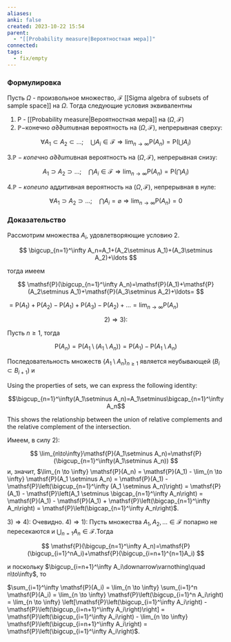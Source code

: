 ```yaml
---
aliases: 
anki: false
created: 2023-10-22 15:54
parent:
  - "[[Probability measure|Вероятностная мера]]"
connected: 
tags:
  - fix/empty
---
```

### Формулировка
Пусть $\Omega$ - произвольное множество, $\mathscr{F}$ [[Sigma algebra of subsets of sample space]] на $\Omega.$ Тогда следующие условия эквивалентны 
1. Р - [[Probability measure|Вероятностная мера]] на $( \Omega, \mathscr{F} )$
2. $\mathbb{P}-$конечно $a\partial\partial umu$вная вероятность на $(\Omega,\mathscr{F})$, непрерывная сверху:

$$
\forall A_1\subset A_2\subset\ldots;\quad\bigcup A_i\in\mathscr{F}\Rightarrow\lim_{n\to\infty}\mathsf{P}(A_n)=\mathsf{P}(\bigcup A_i)
$$

$3.\mathbb{P}-\kappa one$чно $a\partial\partial umu$вная вероятностъ на $(\Omega,\mathscr{F})$, непрерывная снизу:

$$
A_{1}\supset A_{2}\supset\ldots;\quad\bigcap A_{i}\in\mathscr{F}\Rightarrow\operatorname*{lim}_{n\rightarrow\infty}\mathsf{P}(A_{n})=\mathsf{P}(\bigcap A_{i})
$$

$4.\mathbb{P}-\kappa oneuno$ аддитивная вероятность на $(\Omega,\mathscr{F})$, непрерывная в нуле:

$$
\forall A_1\supset A_2\supset\ldots;\quad\bigcap A_i=\varnothing\Rightarrow\lim_{n\to\infty}\mathsf{P}(A_n)=0
$$

### Доказательство
Рассмотрим множества $A_i$, удовлетворяющие условию 2.

$$
\bigcup_{n=1}^\infty A_n=A_1+(A_2\setminus A_1)+(A_3\setminus A_2)+\ldots 
$$

тогда имеем

$$
\mathsf{P}(\bigcup_{n=1}^\infty A_n)=\mathsf{P}(A_1)+\mathsf{P}(A_2\setminus A_1)+\mathsf{P}(A_3\setminus A_2)+\ldots=
$$

$=\mathsf{P}(A_1)+\mathsf{P}(A_2)-\mathsf{P}(A_1)+\mathsf{P}(A_3)-\mathsf{P}(A_2)+\ldots=\lim_{n\to\infty}\mathsf{P}(A_n)$

$$
2)\Rightarrow3){:}
$$

Пусть $n\geq1$, тогда

$$
\mathsf{P}(A_n)=\mathsf{P}(A_1\setminus(A_1\setminus A_n))=\mathsf{P}(A_1)-\mathsf{P}(A_1\setminus A_n)
$$

Последовательность множеств $\{A_1\setminus A_n\}_{n\geq1}$ является неубывающей $(B_i\subset B_{i+1})$ и

Using the properties of sets, we can express the following identity:

$$\bigcup_{n=1}^\infty(A_1\setminus A_n)=A_1\setminus\bigcap_{n=1}^\infty A_n$$

This shows the relationship between the union of relative complements and the relative complement of the intersection.

 Имеем, в силу $2){:}$

$$
\lim_{n\to\infty}\mathsf{P}(A_1\setminus A_n)=\mathsf{P}(\bigcup_{n=1}^\infty(A_1\setminus A_n))
$$
и, значит, 
$\lim_{n \to \infty} \mathsf{P}(A_n) = \mathsf{P}(A_1) - \lim_{n \to \infty} \mathsf{P}(A_1 \setminus A_n) = \mathsf{P}(A_1) - \mathsf{P}\left(\bigcup_{n=1}^\infty (A_1 \setminus A_n)\right) = \mathsf{P}(A_1) - \mathsf{P}\left(A_1 \setminus \bigcap_{n=1}^\infty A_n\right) = \mathsf{P}(A_1) - \mathsf{P}(A_1) + \mathsf{P}\left(\bigcap_{n=1}^\infty A_n\right) = \mathsf{P}\left(\bigcap_{n=1}^\infty A_n\right)$.

$3)\Rightarrow4)\colon$ 
Очевидно.
$4)\Rightarrow1)\colon$
Пусть множества $A_1,A_2,\ldots\in\mathscr{F}$ попарно не пересекаются и $\bigcup_{n=1}A_n\in\mathscr{F}$.Тогда

$$
\mathsf{P}(\bigcup_{n=1}^\infty A_n)=\mathsf{P}(\bigcup_{i=1}^nA_i)+\mathsf{P}(\bigcup_{i=n+1}^{n=1}A_i)
$$

и поскольку $\bigcup_{i=n+1}^\infty A_i\downarrow\varnothing\quad n\to\infty$, то

$\sum_{i=1}^\infty \mathsf{P}(A_i) = \lim_{n \to \infty} \sum_{i=1}^n \mathsf{P}(A_i) = \lim_{n \to \infty} \mathsf{P}\left(\bigcup_{i=1}^n A_i\right) = \lim_{n \to \infty} \left[\mathsf{P}\left(\bigcup_{i=1}^\infty A_i\right) - \mathsf{P}\left(\bigcup_{i=n+1}^\infty A_i\right)\right] = \mathsf{P}\left(\bigcup_{i=1}^\infty A_i\right) - \lim_{n \to \infty} \mathsf{P}\left(\bigcup_{i=n+1}^\infty A_i\right) = \mathsf{P}\left(\bigcup_{i=1}^\infty A_i\right)$.









